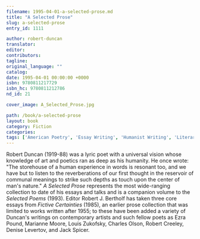 ```yaml
---
filename: 1995-04-01-a-selected-prose.md
title: "A Selected Prose"
slug: a-selected-prose
entry_id: 1111

author: robert-duncan
translator: 
editor: 
contributors: 
tagline: 
original_language: ""
catalog: 
date: 1995-04-01 00:00:00 +0000 
isbn: 9780811217729
isbn_hc: 9780811212786
nd_id: 21

cover_image: A_Selected_Prose.jpg

path: /book/a-selected-prose
layout: book
category: Fiction
categories: 
tags: ['American Poetry', 'Essay Writing', 'Humanist Writing', 'Literary Criticism', 'Lyricism', 'Talks by Robert Duncan']
---
```

Robert Duncan (1919-88) was a lyric poet with a universal vision whose knowledge of art and poetics ran as deep as his humanity. He once wrote: "The storehouse of a human experience in words is resonant too, and we have but to listen to the reverberations of our first thought in the reservoir of communal meanings to strike such depths as touch upon the center of man's nature." *A Selected Prose* represents the most wide-ranging collection to date of his essays and talks and is a companion volume to the *Selected Poems* (1993). Editor Robert J. Bertholf has taken three core essays from *Fictive Certainties* (1985), an earlier prose collection that was limited to works written after 1955; to these have been added a variety of Duncan's writings on contemporary artists and such fellow poets as Ezra Pound, Marianne Moore, Louis Zukofsky, Charles Olson, Robert Creeley, Denise Levertov, and Jack Spicer.





